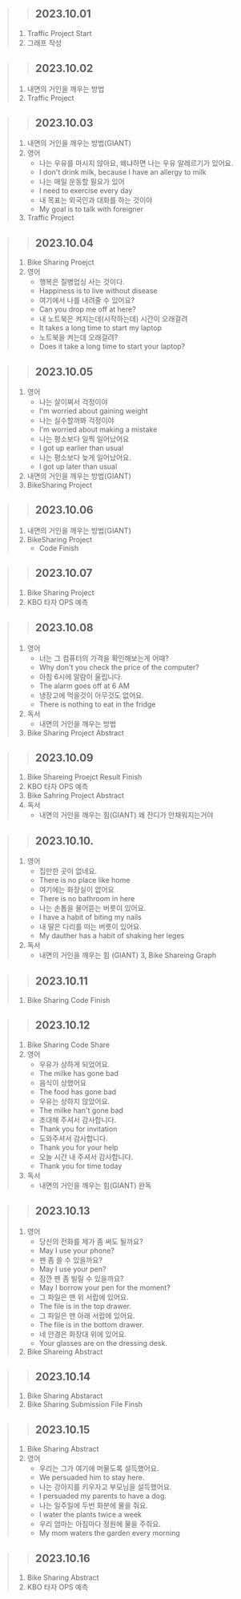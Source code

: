 > > ## 2023.10.01
> 1. Traffic Project Start
> 2. 그래프 작성

> > ## 2023.10.02
> 1. 내면의 거인을 깨우는 방법
> 2. Traffic Project

> > ## 2023.10.03
> 1. 내면의 거인을 깨우는 방법(GIANT)
> 2. 영어
>    - 나는 우유를 마시지 않아요, 왜냐하면 나는 우유 알레르기가 있어요.
>    - I don't drink milk, because I have an allergy to milk
>    - 나는 매일 운동할 필요가 있어
>    - I need to exercise every day
>    - 내 목표는 외국인과 대화를 하는 것이야
>    - My goal is to talk with foreigner
> 3. Traffic Project

> > ## 2023.10.04
> 1. Bike Sharing Proejct
> 2. 영어
>    - 행복은 질병업싱 사는 것이다.
>    - Happiness is to live without disease
>    - 여기에서 나를 내려줄 수 있어요?
>    - Can you drop me off at here?
>    - 내 노트북은 켜지는데(시작하는데) 시간이 오래걸려
>    - It takes a long time to start my laptop
>    - 노트북을 켜는데 오래걸려?
>    - Does it take a long time to start your laptop?

> > ## 2023.10.05
> 1. 영어
>    - 나는 살이쪄서 걱정이야
>    - I'm worried about gaining weight
>    - 나는 실수할까봐 걱정이야
>    - I'm worried about making a mistake
>    - 나는 평소보다 일찍 일어났어요
>    - I got up earlier than usual
>    - 나는 평소보다 늦게 일어났어요.
>    - I got up later than usual
> 2. 내면의 거인을 깨우는 방법(GIANT)
> 3. BikeSharing Project

> > ## 2023.10.06
> 1. 내면의 거인을 깨우는 방법(GIANT)
> 2. BikeSharing Project
>    - Code Finish

> > ## 2023.10.07
> 1. Bike Sharing Project
> 2. KBO 타자 OPS 예측

> > ## 2023.10.08
> 1. 영어
>    - 너는 그 컴퓨터의 가격을 확인해보는게 어때?
>    - Why don't you check the price of the computer?
>    - 아침 6시에 알람이 울립니다.
>    - The alarm goes off at 6 AM
>    - 냉장고에 먹을것이 아무것도 없어요.
>    - There is nothing to eat in the fridge
> 2. 독서
>    - 내면의 거인을 깨우는 방법
> 3. Bike Sharing Project Abstract

> > ## 2023.10.09
> 1. Bike Shareing Proejct Result Finish
> 2. KBO 타자 OPS 예측
> 3. Bike Sahring Project Abstract
> 4. 독서
>    - 내면의 거인을 깨우는 힘(GIANT)
왜 잔디가 안채워지는거야

> > ## 2023.10.10.
> 1. 영어
>    - 집만한 곳이 없네요.
>    - There is no place like home
>    - 여기에는 화장실이 없어요
>    - There is no bathroom in here
>    - 나는 손톱을 물어뜯는 버릇이 있어요.
>    - I have a habit of biting my nails
>    - 내 딸은 다리를 떠는 버릇이 있어요.
>    - My dauther has a habit of shaking her leges
> 2. 독서
>    - 내면의 거인을 깨우는 힘 (GIANT)
> 3, Bike Shareing Graph

> > ## 2023.10.11
> 1. Bike Sharing Code Finish

> > ## 2023.10.12
> 1. Bike Sharing Code Share
> 2. 영어
>    - 우유가 상하게 되었어요.
>    - The milke has gone bad
>    - 음식이 상했어요
>    - The food has gone bad
>    - 우유는 상하지 않았어요.
>    - The milke han't gone bad
>    - 초대해 주셔서 감사합니다.
>    - Thank you for invitation
>    - 도와주셔서 감사합니다.
>    - Thank you for your help
>    - 오늘 시간 내 주셔서 감사합니다.
>    - Thank you for time today
> 3. 독서
>    - 내면의 거인을 깨우는 힘(GIANT) 완독

> > ## 2023.10.13
> 1. 영어
>    - 당신의 전화를 제가 좀 써도 될까요?
>    - May I use your phone?
>    - 펜 좀 쓸 수 있을까요?
>    - May I use your pen?
>    - 잠깐 펜 좀 빌릴 수 있을까요?
>    - May I borrow your pen for the moment?
>    - 그 파일은 맨 위 서랍에 있어요.
>    - The file is in the top drawer.
>    - 그 파일은 맨 아래 서랍에 있어요.
>    - The file is in the bottom drawer.
>    - 네 안경은 화장대 위에 있어요.
>    - Your glasses are on the dressing desk.
> 2. Bike Shareing Abstract

> > ## 2023.10.14
> 1. Bike Sharing Abstaract
> 2. Bike Sharing Submission File Finsh

> > ## 2023.10.15
> 1. Bike Sharing Abstract
> 2. 영어
>    - 우리는 그가 여기에 머물도록 설득했어요.
>    - We persuaded him to stay here.
>    - 나는 강아지를 키우자고 부모님을 설득했어요.
>    - I persuaded my parents to have a dog.
>    - 나는 일주일에 두번 화분에 물을 줘요.
>    - I water the plants twice a week
>    - 우리 엄마는 아침마다 정원에 물을 주줘요.
>    - My mom waters the garden every morning

> > ## 2023.10.16
> 1. Bike Sharing Abstract
> 2. KBO 타자 OPS 예측
